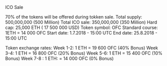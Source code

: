 ICO Sale 

70% of the tokens will be offered during tokken sale.
Total supply: 500,000,000 (500 Million)
Total ICO sale: 350,000,000 (350 Million)
Hard cap: 25,000 ETH ( 17 500 000 USD)
Token symbol: OFC
Standard course: 1ETH = 14 000 OFC
Start date: 1.7.2018 - 15:00 UTC
End date: 25.8.2018 - 15:00 UTC
 

Token exchange rates:
Week 1-2: 1 ETH = 19 600 OFC (40% Bonus)
Week 3-4: 1 ETH = 16 800 OFC  (20% Bonus)
Week 5-6: 1 ETH = 15 400 OFC  (10% Bonus)
Week 7-8 : 1 ETH: = 14 000 OFC  (0% Bonus)
